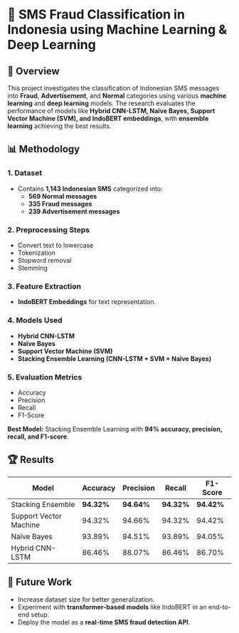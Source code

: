 # 📌 SMS Fraud Classification in Indonesia using Machine Learning & Deep Learning

## 📖 Overview
This project investigates the classification of Indonesian SMS messages into **Fraud**, **Advertisement**, and **Normal** categories using various **machine learning** and **deep learning** models. The research evaluates the performance of models like **Hybrid CNN-LSTM, Naïve Bayes, Support Vector Machine (SVM), and IndoBERT embeddings**, with **ensemble learning** achieving the best results.

## 📊 Methodology
### 1. **Dataset**  
- Contains **1,143 Indonesian SMS** categorized into:
  - **569 Normal messages**
  - **335 Fraud messages**
  - **239 Advertisement messages**

### 2. **Preprocessing Steps**  
- Convert text to lowercase  
- Tokenization  
- Stopword removal  
- Stemming  

### 3. **Feature Extraction**  
- **IndoBERT Embeddings** for text representation.

### 4. **Models Used**
- **Hybrid CNN-LSTM**
- **Naïve Bayes**
- **Support Vector Machine (SVM)**
- **Stacking Ensemble Learning (CNN-LSTM + SVM + Naïve Bayes)**

### 5. **Evaluation Metrics**
- Accuracy
- Precision
- Recall
- F1-Score  

**Best Model:** Stacking Ensemble Learning with **94% accuracy, precision, recall, and F1-score**.

## 🏆 Results
| Model | Accuracy | Precision | Recall | F1-Score |
|--------|----------|----------|--------|----------|
| Stacking Ensemble | **94.32%** | **94.64%** | **94.32%** | **94.42%** |
| Support Vector Machine | 94.32% | 94.66% | 94.32% | 94.42% |
| Naïve Bayes | 93.89% | 94.51% | 93.89% | 94.05% |
| Hybrid CNN-LSTM | 86.46% | 88.07% | 86.46% | 86.70% |

## 📌 Future Work
- Increase dataset size for better generalization.
- Experiment with **transformer-based models** like IndoBERT in an end-to-end setup.
- Deploy the model as a **real-time SMS fraud detection API**.
